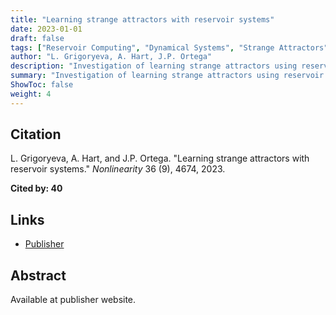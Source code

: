 ```yaml
---
title: "Learning strange attractors with reservoir systems"
date: 2023-01-01
draft: false
tags: ["Reservoir Computing", "Dynamical Systems", "Strange Attractors"]
author: "L. Grigoryeva, A. Hart, J.P. Ortega"
description: "Investigation of learning strange attractors using reservoir computing systems."
summary: "Investigation of learning strange attractors using reservoir computing systems. Cited by 40."
ShowToc: false
weight: 4
---
```


## Citation

L. Grigoryeva, A. Hart, and J.P. Ortega. "Learning strange attractors with reservoir systems." *Nonlinearity* 36 (9), 4674, 2023.

**Cited by: 40**

## Links

- [Publisher](https://doi.org/10.1088/1361-6544/ace492)

## Abstract

Available at publisher website.
